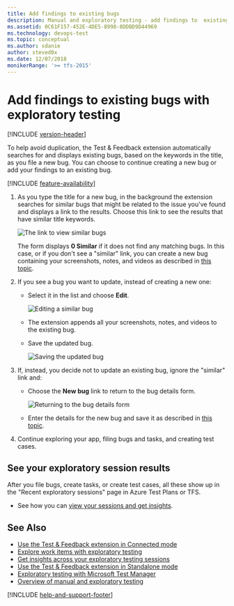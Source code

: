```yaml
---
title: Add findings to existing bugs
description: Manual and exploratory testing - add findings to  existing bugs existing bugs when using the Test &amp; Feedback extension
ms.assetid: 0C61F157-452E-4DE5-8998-8DDBD9D44969
ms.technology: devops-test
ms.topic: conceptual
ms.author: sdanie
author: steved0x
ms.date: 12/07/2018
monikerRange: '>= tfs-2015'
---
```


# Add findings to existing bugs with exploratory testing

[!INCLUDE [version-header](includes/version-header.md)]

To help avoid duplication, the Test &amp; Feedback extension automatically
searches for and displays existing bugs, based on the keywords in the title,
as you file a new bug. You can choose to continue creating a new bug or add
your findings to an existing bug.

[!INCLUDE [feature-availability](includes/feature-availability.md)]

1.  As you type the title for a new bug, in the background the extension
    searches for similar bugs that might be related to the issue you've found
    and displays a link to the results. Choose this link to see the results that have
    similar title keywords.

    ![The link to view similar bugs](media/add-to-bugs-exploratory-testing/add-to-existing-bugs-01.png)

    The form displays **0 Similar** if it does not find any matching bugs.
    In this case, or if you don't see a "similar" link, you can create a
    new bug containing your screenshots, notes, and videos
    as described in [this topic](connected-mode-exploratory-testing.md).

1.  If you see a bug you want to update, instead of creating a new one:

    * Select it in the list and choose **Edit**.

      ![Editing a similar bug](media/add-to-bugs-exploratory-testing/add-to-existing-bugs-02.png)

    * The extension appends all your screenshots, notes, and videos to
      the existing bug.

    * Save the updated bug.

      ![Saving the updated bug](media/add-to-bugs-exploratory-testing/add-to-existing-bugs-03.png)

1.  If, instead, you decide not to update an existing bug, ignore the "similar" link and:

    * Choose the **New bug** link to return to the bug details form.

      ![Returning to the bug details form](media/add-to-bugs-exploratory-testing/add-to-existing-bugs-04.png)

    * Enter the details for the new bug and save it
      as described in [this topic](connected-mode-exploratory-testing.md).<p />

1.  Continue exploring your app, filing bugs and tasks, and creating test cases.

## See your exploratory session results

After you file bugs, create tasks, or create test cases, all these show up in the "Recent exploratory sessions" page in Azure Test Plans or TFS.

* See how you can [view your sessions and get insights](insights-exploratory-testing.md).

## See Also

* [Use the Test &amp; Feedback extension in Connected mode](connected-mode-exploratory-testing.md)
* [Explore work items with exploratory testing](explore-workitems-exploratory-testing.md)
* [Get insights across your exploratory testing sessions](insights-exploratory-testing.md)
* [Use the Test &amp; Feedback extension in Standalone mode](standalone-mode-exploratory-testing.md)
* [Exploratory testing with Microsoft Test Manager](mtm/exploratory-testing-using-microsoft-test-manager.md)
* [Overview of manual and exploratory testing](index.yml)

[!INCLUDE [help-and-support-footer](includes/help-and-support-footer.md)]
